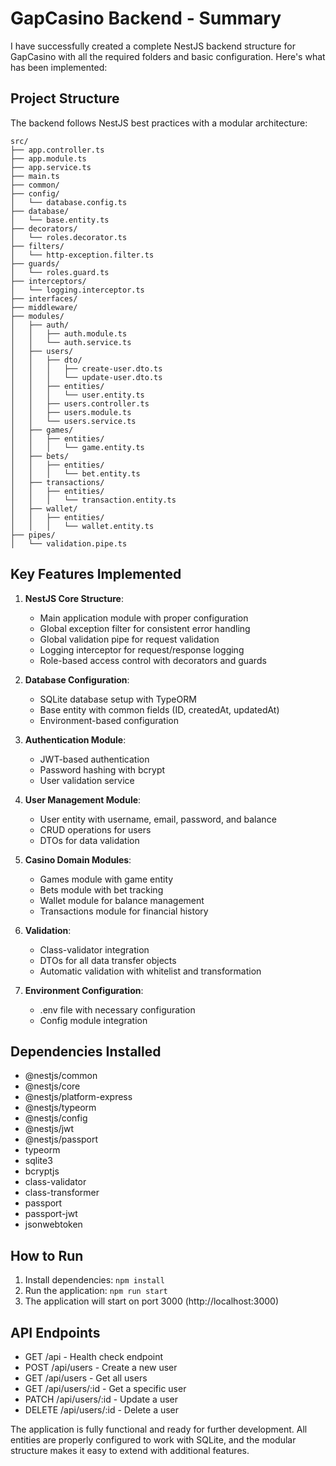 # GapCasino Backend - Summary

I have successfully created a complete NestJS backend structure for GapCasino with all the required folders and basic configuration. Here's what has been implemented:

## Project Structure

The backend follows NestJS best practices with a modular architecture:

```
src/
├── app.controller.ts
├── app.module.ts
├── app.service.ts
├── main.ts
├── common/
├── config/
│   └── database.config.ts
├── database/
│   └── base.entity.ts
├── decorators/
│   └── roles.decorator.ts
├── filters/
│   └── http-exception.filter.ts
├── guards/
│   └── roles.guard.ts
├── interceptors/
│   └── logging.interceptor.ts
├── interfaces/
├── middleware/
├── modules/
│   ├── auth/
│   │   ├── auth.module.ts
│   │   └── auth.service.ts
│   ├── users/
│   │   ├── dto/
│   │   │   ├── create-user.dto.ts
│   │   │   └── update-user.dto.ts
│   │   ├── entities/
│   │   │   └── user.entity.ts
│   │   ├── users.controller.ts
│   │   ├── users.module.ts
│   │   └── users.service.ts
│   ├── games/
│   │   ├── entities/
│   │   │   └── game.entity.ts
│   ├── bets/
│   │   ├── entities/
│   │   │   └── bet.entity.ts
│   ├── transactions/
│   │   ├── entities/
│   │   │   └── transaction.entity.ts
│   ├── wallet/
│   │   ├── entities/
│   │   │   └── wallet.entity.ts
├── pipes/
│   └── validation.pipe.ts
```

## Key Features Implemented

1. **NestJS Core Structure**:
   - Main application module with proper configuration
   - Global exception filter for consistent error handling
   - Global validation pipe for request validation
   - Logging interceptor for request/response logging
   - Role-based access control with decorators and guards

2. **Database Configuration**:
   - SQLite database setup with TypeORM
   - Base entity with common fields (ID, createdAt, updatedAt)
   - Environment-based configuration

3. **Authentication Module**:
   - JWT-based authentication
   - Password hashing with bcrypt
   - User validation service

4. **User Management Module**:
   - User entity with username, email, password, and balance
   - CRUD operations for users
   - DTOs for data validation

5. **Casino Domain Modules**:
   - Games module with game entity
   - Bets module with bet tracking
   - Wallet module for balance management
   - Transactions module for financial history

6. **Validation**:
   - Class-validator integration
   - DTOs for all data transfer objects
   - Automatic validation with whitelist and transformation

7. **Environment Configuration**:
   - .env file with necessary configuration
   - Config module integration

## Dependencies Installed

- @nestjs/common
- @nestjs/core
- @nestjs/platform-express
- @nestjs/typeorm
- @nestjs/config
- @nestjs/jwt
- @nestjs/passport
- typeorm
- sqlite3
- bcryptjs
- class-validator
- class-transformer
- passport
- passport-jwt
- jsonwebtoken

## How to Run

1. Install dependencies: `npm install`
2. Run the application: `npm run start`
3. The application will start on port 3000 (http://localhost:3000)

## API Endpoints

- GET /api - Health check endpoint
- POST /api/users - Create a new user
- GET /api/users - Get all users
- GET /api/users/:id - Get a specific user
- PATCH /api/users/:id - Update a user
- DELETE /api/users/:id - Delete a user

The application is fully functional and ready for further development. All entities are properly configured to work with SQLite, and the modular structure makes it easy to extend with additional features.